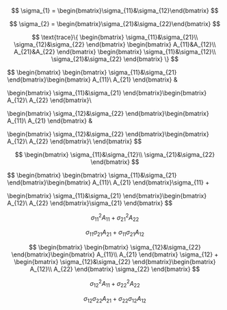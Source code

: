 




$$
\sigma_{1} = \begin{bmatrix}\sigma_{11}&\sigma_{12}\end{bmatrix}
$$

$$
\sigma_{2} = \begin{bmatrix}\sigma_{21}&\sigma_{22}\end{bmatrix}
$$

$$
\text{trace}\{
\begin{bmatrix}
\sigma_{11}&\sigma_{21}\\
\sigma_{12}&\sigma_{22}
\end{bmatrix}
\begin{bmatrix}
A_{11}&A_{12}\\
A_{21}&A_{22}
\end{bmatrix}
\begin{bmatrix}
\sigma_{11}&\sigma_{12}\\
\sigma_{21}&\sigma_{22}
\end{bmatrix}
\}
$$

$$
\begin{bmatrix}
\begin{bmatrix}
\sigma_{11}&\sigma_{21}
\end{bmatrix}\begin{bmatrix}
A_{11}\\
A_{21}
\end{bmatrix}
&

\begin{bmatrix}
\sigma_{11}&\sigma_{21}
\end{bmatrix}\begin{bmatrix}
A_{12}\\
A_{22}
\end{bmatrix}\\

\begin{bmatrix}
\sigma_{12}&\sigma_{22}
\end{bmatrix}\begin{bmatrix}
A_{11}\\
A_{21}
\end{bmatrix}
&

\begin{bmatrix}
\sigma_{12}&\sigma_{22}
\end{bmatrix}\begin{bmatrix}
A_{12}\\
A_{22}
\end{bmatrix}\\
\end{bmatrix}
$$

$$
\begin{bmatrix}
\sigma_{11}&\sigma_{12}\\
\sigma_{21}&\sigma_{22}
\end{bmatrix}
$$






$$
\begin{bmatrix}
\begin{bmatrix}
\sigma_{11}&\sigma_{21}
\end{bmatrix}\begin{bmatrix}
A_{11}\\
A_{21}
\end{bmatrix}\sigma_{11}
+

\begin{bmatrix}
\sigma_{11}&\sigma_{21}
\end{bmatrix}\begin{bmatrix}
A_{12}\\
A_{22}
\end{bmatrix}\sigma_{21}
\end{bmatrix}
$$

$$
\sigma_{11}^2A_{11}+\sigma_{21}^2A_{22}
$$

$$
\sigma_{11}\sigma_{21}A_{21}+\sigma_{11}\sigma_{21}A_{12}
$$


$$
\begin{bmatrix}
\begin{bmatrix}
\sigma_{12}&\sigma_{22}
\end{bmatrix}\begin{bmatrix}
A_{11}\\
A_{21}
\end{bmatrix}
\sigma_{12}
+
\begin{bmatrix}
\sigma_{12}&\sigma_{22}
\end{bmatrix}\begin{bmatrix}
A_{12}\\
A_{22}
\end{bmatrix}
\sigma_{22}
\end{bmatrix}
$$

$$
\sigma_{12}^2A_{11}+\sigma_{22}^2A_{22}
$$

$$
\sigma_{12}\sigma_{22}A_{21}+\sigma_{22}\sigma_{12}A_{12}
$$

